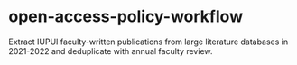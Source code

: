 # open-access-policy-workflow
Extract IUPUI faculty-written publications from large literature databases in 2021-2022 and deduplicate with annual faculty review. 
